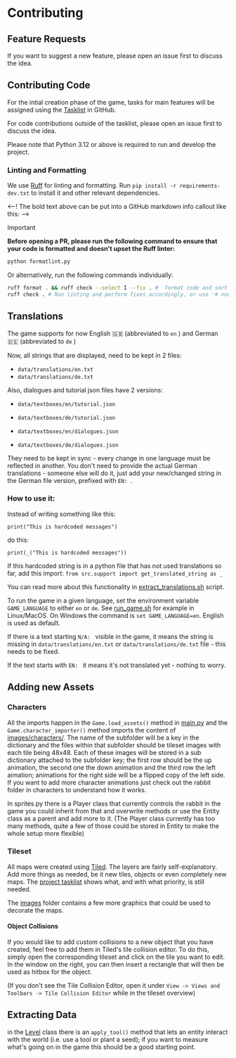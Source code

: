 # Contributing

## Feature Requests

If you want to suggest a new feature, please open an issue first to discuss the idea.


## Contributing Code

For the intial creation phase of the game, tasks for main features will be assigned using the [Tasklist](https://github.com/users/sloukit/projects/1) in GitHub.

For code contributions outside of the tasklist, please open an issue first to discuss the idea.

Please note that Python 3.12 or above is required to run and develop the project.


### Linting and Formatting

We use [Ruff](https://docs.astral.sh/ruff/) for linting and formatting. Run `pip install -r requirements-dev.txt` to install it and other relevant dependencies.


<--! The bold text above can be put into a GitHub markdown info callout like this: -->

> [!IMPORTANT]
> **Before opening a PR, please run the following command to ensure that your code is formatted and doesn't upset the Ruff linter:**
>
> ```sh
> python formatlint.py
> ```
>
> Or alternatively, run the following commands individually:
>
> ```sh
> ruff format . && ruff check --select I --fix . #  format code and sort imports
> ruff check . # Run linting and perform fixes accordingly, or use '# noqa: <RULE>' followed by a comment justifying why the rule is ignored
> ```

## Translations

The game supports for now English 🇬🇧 (abbreviated to `en` ) and German 🇩🇪 (abbreviated to `de` )

Now, all strings that are displayed, need to be kept in 2 files:

- `data/translations/en.txt`
- `data/translations/de.txt`

Also, dialogues and tutorial json files have 2 versions:

- `data/textboxes/en/tutorial.json`
- `data/textboxes/de/tutorial.json`

- `data/textboxes/en/dialogues.json`
- `data/textboxes/de/dialogues.json`

They need to be kept in sync - every change in one language must be reflected in another. You don't need to provide the actual German translations - someone else will do it, just add your new/changed string in the German file version, prefixed with `EN: `.

### How to use it:

Instead of writing something like this:

`print("This is hardcoded messages")`

do this:

`print(_("This is hardcoded messages"))`

If this hardcoded string is in a python file that has not used translations so far, add this import:
`from src.support import get_translated_string as _`

You can read more about this functionality in [extract_translations.sh](extract_translations.sh) script.

To run the game in a given language, set the environment variable `GAME_LANGUAGE` to either `en` or `de`. See [run_game.sh](run_game.sh) for example in Linux/MacOS. On Windows the command is `set GAME_LANGUAGE=en`. English is used as default.

If there is a text starting `N/A: ` visible in the game, it means the string is missing in `data/translations/en.txt` or `data/translations/de.txt` file - this needs to be fixed.

If the text starts with `EN: ` it means it's not translated yet - nothing to worry.

## Adding new Assets

### Characters
All the imports happen in the `Game.load_assets()` method in [main.py](./main.py) and the `Game.character_importer()` method imports the content of [images/characters/](images/characters/). The name of the subfolder will be a key in the dictionary
and the files within that subfolder should be tileset images with each tile being 48x48. Each of these images will be stored in a sub dictionary attached to the subfolder key; the first row
should be the up animation, the second one the down animation and the third row the left aimation; animations for the right side will be a flipped copy of the left side.
If you want to add more character animations just check out the rabbit folder in characters to understand how it works.

In sprites.py there is a Player class that currently controls the rabbit in the game you could inherit from that and overwrite methods or use the Entity class as a parent and add more to it.
(The Player class currently has too many methods, quite a few of those could be stored in Entity to make the whole setup more flexible)

### Tileset
All maps were created using [Tiled](https://mapeditor.org). The layers are fairly self-explanatory.
Add more things as needed, be it new tiles, objects or even completely new maps. The
[project tasklist](https://github.com/users/sloukit/projects/1) shows what, and with what priority, is still needed.

The [images](images) folder contains a few more graphics that could be used to decorate the maps.

#### Object Collisions
If you would like to add custom collisions to a new object that you have created, feel free to add them in Tiled's tile collision editor.
To do this, simply open the corresponding tileset and click on the tile you want to edit. In the window on the right, you can then insert a rectangle that will then be used as hitbox for the object.

(If you don't see the Tile Collision Editor, open it under `View -> Views and Toolbars -> Tile Collision Editor` while in the tileset overview)

## Extracting Data
in the [Level](./src/screens/level.py) class there is an `apply_tool()` method that lets an entity interact with the world (i.e. use a tool or plant a seed); if you want to measure what's going on in the game this should be a good starting point.
